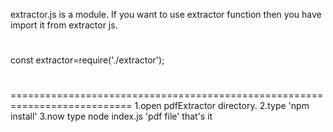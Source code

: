 extractor.js is a module. If you want to use extractor function then you have import it from extractor js.
#
const extractor=require('./extractor');
#
===========================================================================
1.open pdfExtractor directory.
2.type 'npm install'
3.now type node index.js 'pdf file'
that's it
